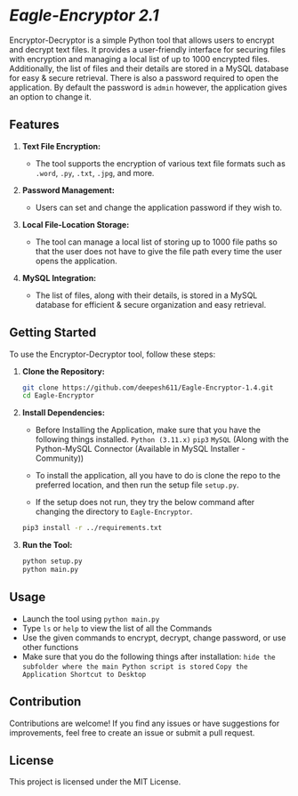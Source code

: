 # *Eagle-Encryptor 2.1*

Encryptor-Decryptor is a simple Python tool that allows users to encrypt and decrypt text files. It provides a user-friendly interface for securing files with encryption and managing a local list of up to 1000 encrypted files. Additionally, the list of files and their details are stored in a MySQL database for easy & secure retrieval. There is also a password required to open the application. By default the password is `admin` however, the application gives an option to change it.

## Features

1. **Text File Encryption:**
   - The tool supports the encryption of various text file formats such as `.word`, `.py`, `.txt`, `.jpg`, and more.
     

2. **Password Management:**
   - Users can set and change the application password if they wish to.
     

3. **Local File-Location Storage:**
   - The tool can manage a local list of storing up to 1000 file paths so that the user does not have to give the file path every time the user opens the application.
     

4. **MySQL Integration:**
   
   - The list of files, along with their details, is stored in a MySQL database for efficient & secure organization and easy retrieval.



## Getting Started

To use the Encryptor-Decryptor tool, follow these steps:

1. **Clone the Repository:**
   
   ```bash
   git clone https://github.com/deepesh611/Eagle-Encryptor-1.4.git
   cd Eagle-Encryptor


3. **Install Dependencies:**
   - Before Installing the Application, make sure that you have the following things installed.
      `Python (3.11.x)`
      `pip3`
      `MySQL` (Along with the Python-MySQL Connector (Available in MySQL Installer - Community))

   - To install the application, all you have to do is clone the repo to the preferred location, and then run the setup file `setup.py`. 
   
   - If the setup does not run, they try the below command after changing the directory to `Eagle-Encryptor`.
   ```bash
   pip3 install -r ../requirements.txt
   

5. **Run the Tool:**
   ```bash
   python setup.py
   python main.py

## **Usage**
- Launch the tool using `python main.py`
- Type `ls` or `help` to view the list of all the Commands
- Use the given commands to encrypt, decrypt, change password, or use other functions
- Make sure that you do the following things after installation:
  `hide the subfolder where the main Python script is stored`
  `Copy the Application Shortcut to Desktop`

## **Contribution**
Contributions are welcome! If you find any issues or have suggestions for improvements, feel free to create an issue or submit a pull request.

## **License**
This project is licensed under the MIT License.
